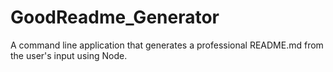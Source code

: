 # GoodReadme_Generator
A command line application that generates a professional README.md from the user's input using Node.
